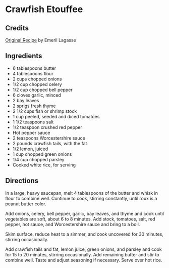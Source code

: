 # Crawfish Etouffee 

## Credits

[Original Recipe](http://www.foodtv.com/recipes/re-c1/0,6255,18741,00.html "http://www.foodtv.com/recipes/re-c1/0,6255,18741,00.html") by Emeril Lagasse

## Ingredients

- 6 tablespoons butter
- 4 tablespoons flour
- 2 cups chopped onions
- 1/2 cup chopped celery
- 1/2 cup chopped bell pepper
- 6 cloves garlic, minced
- 2 bay leaves
- 2 sprigs fresh thyme
- 2 1/2 cups fish or shrimp stock
- 1 cup peeled, seeded and diced tomatoes
- 1 1/2 teaspoons salt
- 1/2 teaspoon crushed red pepper
- Hot pepper sauce
- 2 teaspoons Worcestershire sauce
- 2 pounds crawfish tails, with the fat
- 1/2 lemon, juiced
- 1 cup chopped green onions
- 1/4 cup chopped parsley
- Cooked white rice, for serving

## Directions

In a large, heavy saucepan, melt 4 tablespoons of the butter and whisk in flour to combine well. Continue to cook, stirring constantly, until roux is a peanut butter color.   
  
 Add onions, celery, bell pepper, garlic, bay leaves, and thyme and cook until vegetables are soft, about 6 to 8 minutes. Add stock, tomatoes, salt, red pepper, hot sauce, and Worcestershire sauce and bring to a boil.   
  
 Skim surface, reduce heat to a simmer, and cook uncovered for 30 minutes, stirring occasionally.   
  
 Add crawfish tails and fat, lemon juice, green onions, and parsley and cook for 15 to 20 minutes, stirring occasionally. Add remaining butter and stir to combine well. Taste and adjust seasoning if necessary. Serve over hot rice.

